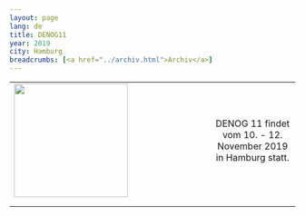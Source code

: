 ```yaml
---
layout: page
lang: de
title: DENOG11
year: 2019
city: Hamburg
breadcrumbs: [<a href="../archiv.html">Archiv</a>]
---
```


<table>
    <tr>
        <td style='width:70%;'>
               <img src="https://www.denog.de/images/denog-logo-konferenz-11_v001_whitebg.png" style='width:200px;'>
        </td>
        <td style='width:70%;'>
            <center>DENOG 11 findet vom 10. - 12. November 2019 in Hamburg statt.</center>
        </td>
    </tr>
    <tr>
        <td>
        </td>
    </tr>
    <tr>
        <td>
        </td>
    </tr>
</table>

<!--
<hr class="verticaldivider" />
<div class="mainpagepaddedbox">
    <h3>Sponsoren</h3>
    <div id="sponsorslider" data-images="3"></div>
</div>
<script type="text/javascript">
    var sliderImageItems = [
                '{{ site.url }}/images/meetings/denog10/sponsor_de-cix.png',
                '{{ site.url }}/images/meetings/denog10/sponsor_de-cix.png',
                '{{ site.url }}/images/meetings/denog10/sponsor_eshelter.png',
                '{{ site.url }}/images/meetings/denog10/sponsor_eshelter.png',
                '{{ site.url }}/images/meetings/denog10/sponsor_NL-IX.png',
                '{{ site.url }}/images/meetings/denog10/sponsor_NL-IX.png',
                '{{ site.url }}/images/meetings/denog10/sponsor_flexoptix.jpg',
                '{{ site.url }}/images/meetings/denog10/sponsor_dc1.jpg',
                '{{ site.url }}/images/meetings/denog10/sponsor_gasline.png',
                '{{ site.url }}/images/meetings/denog10/sponsor_megaport.jpg',
                '{{ site.url }}/images/meetings/denog10/sponsor_syseleven.png',
                '{{ site.url }}/images/meetings/denog10/sponsor_thomaskrenn.jpg',
                '{{ site.url }}/images/meetings/denog10/sponsor_netbrain.png',
                '{{ site.url }}/images/meetings/denog10/sponsor_hubersuhner.jpg',
                '{{ site.url }}/images/meetings/denog10/sponsor_centurylink.png',
                '{{ site.url }}/images/meetings/denog10/sponsor_core_backbone_infinera.png',
                '{{ site.url }}/images/meetings/denog10/sponsor_xantaro.png'
    ];
</script>
-->
